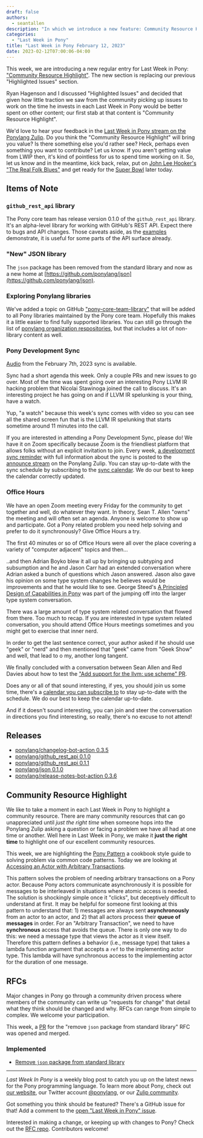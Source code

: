 ```yaml
---
draft: false
authors:
  - seantallen
description: "In which we introduce a new feature: Community Resource Highlight"
categories:
  - "Last Week in Pony"
title: "Last Week in Pony February 12, 2023"
date: 2023-02-12T07:00:06-04:00
---
```


This week, we are introducing a new regular entry for Last Week in Pony: ["Community Resource Highlight"](#community-resource-highlight). The new section is replacing our previous "Highlighted Issues" section.

Ryan Hagenson and I discussed "Highlighted Issues" and decided that given how little traction we saw from the community picking up issues to work on the time he invests in each Last Week in Pony would be better spent on other content; our first stab at that content is "Community Resource Highlight".

We'd love to hear your feedback in the [Last Week in Pony stream on the Ponylang Zulip](https://ponylang.zulipchat.com/#narrow/stream/352355-last-week-in-pony). Do you think the "Community Resource Highlight" will bring you value? Is there something else you'd rather see? Heck, perhaps even something you want to contribute? Let us know. If you aren't getting value from LWIP then, it's kind of pointless for us to spend time working on it. So, let us know and in the meantime, kick back, relax, put on [John Lee Hooker's "The Real Folk Blues"](https://www.youtube.com/watch?v=5DsIl6bJrwY&list=PL9M2VK15IQq4abOtlMkrcqBulS9PNUO-N) and get ready for the [Super Bowl](https://www.youtube.com/watch?v=sS0qhHiyrfI) later today.

<!-- more -->

## Items of Note

### `github_rest_api` library

The Pony core team has release version 0.1.0 of the `github_rest_api` library. It's an alpha-level library for working with GitHub's REST API. Expect there to bugs and API changes. Those caveats aside, as the [examples](https://github.com/ponylang/github_rest_api/tree/main/examples) demonstrate, it is useful for some parts of the API surface already.

### "New" JSON library

The `json` package has been removed from the standard library and now as a new home at [https://github.com/ponylang/json](https://github.com/ponylang/json).

### Exploring Ponylang libraries

We've added a topic on GitHub ["pony-core-team-library"](https://github.com/topics/pony-core-team-library) that will be added to all Pony libraries maintained by the Pony core team. Hopefully this makes it a little easier to find fully supported libraries. You can still go through the list of [ponylang organization respositories](https://github.com/orgs/ponylang/repositories), but that includes a lot of non-library content as well.

### Pony Development Sync

[Audio](https://sync-recordings.ponylang.io/r/2023_02_07.mp4) from the February 7th, 2023 sync is available.

Sync had a short agenda this week. Only a couple PRs and new issues to go over. Most of the time was spent going over an interesting Pony LLVM IR hacking problem that Nicolai Stawinoga joined the call to discuss. It's an interesting project he has going on and if LLVM IR spelunking is your thing, have a watch.

Yup, "a watch" because this week's sync comes with video so you can see all the shared screen fun that is the LLVM IR spelunking that starts sometime around 11 minutes into the call.

If you are interested in attending a Pony Development Sync, please do! We have it on Zoom specifically because Zoom is the friendliest platform that allows folks without an explicit invitation to join. Every week, [a development sync reminder](https://ponylang.zulipchat.com/#narrow/stream/189932-announce/topic/Sync.20Reminder) with full information about the sync is posted to the [announce stream](https://ponylang.zulipchat.com/#narrow/stream/189932-announce) on the Ponylang Zulip. You can stay up-to-date with the sync schedule by subscribing to the [sync calendar](https://calendar.google.com/calendar/ical/59jcru6f50mrpqbm7em4iclnkk%40group.calendar.google.com/public/basic.ics). We do our best to keep the calendar correctly updated.

### Office Hours

We have an open Zoom meeting every Friday for the community to get together and well, do whatever they want. In theory, Sean T. Allen "owns" the meeting and will often set an agenda. Anyone is welcome to show up and participate. Got a Pony related problem you need help solving and prefer to do it synchronously? Give Office Hours a try.

The first 40 minutes or so of Office Hours were all over the place covering a variety of "computer adjacent" topics and then...

..and then Adrian Boyko blew it all up by bringing up subtyping and subsumption and he and Jason Carr had an extended conversation where Adrian asked a bunch of questions which Jason answered. Jason also gave his opinion on some type system changes he believes would be improvements and that he would like to see. George Steed's [A Principled Design of Capabilities in Pony](https://www.ponylang.io/media/papers/a_prinicipled_design_of_capabilities_in_pony.pdf) was part of the jumping off into the larger type system conversation.

There was a large amount of type system related conversation that flowed from there. Too much to recap. If you are interested in type system related conversation, you should attend Office Hours meetings sometimes and you might get to exercise that inner nerd.

In order to get the last sentence correct, your author asked if he should use "geek" or "nerd" and then mentioned that "geek" came from "Geek Show" and well, that lead to o my, another long tangent.

We finally concluded with a conversation between Sean Allen and Red Davies about how to test the ["Add support for the llvm: use scheme" PR](https://github.com/ponylang/ponyc/pull/3924/files).

Does any or all of that sound interesting, if yes, you should join us some time, there's a [calendar you can subscribe to](https://calendar.google.com/calendar/ical/4465e68ae24131ae00461a40893f2637a2c9ac510e311a44ff78680e2f183ce3%40group.calendar.google.com/public/basic.ics) to stay up-to-date with the schedule. We do our best to keep the calendar up-to-date.

And if it doesn't sound interesting, you can join and steer the conversation in directions you find interesting, so really, there's no excuse to not attend!

## Releases

- [ponylang/changelog-bot-action 0.3.5](https://github.com/ponylang/changelog-bot-action/releases/tag/0.3.5)
- [ponylang/github_rest_api 0.1.0](https://github.com/ponylang/github_rest_api/releases/tag/0.1.0)
- [ponylang/github_rest_api 0.1.1](https://github.com/ponylang/github_rest_api/releases/tag/0.1.1)
- [ponylang/json 0.1.0](https://github.com/ponylang/json/releases/tag/0.1.0)
- [ponylang/release-notes-bot-action 0.3.6](https://github.com/ponylang/release-notes-bot-action/releases/tag/0.3.6)

## Community Resource Highlight

We like to take a moment in each Last Week in Pony to highlight a community resource. There are many community resources that can go unappreciated until _just the right time_ when someone hops into the Ponylang Zulip asking a question or facing a problem we have all had at one time or another. Well here in Last Week in Pony, we make it **just the right time** to highlight one of our excellent community resources.

This week, we are highlighting the [Pony Pattern](https://patterns.ponylang.io/) a cookbook style guide to solving problem via common code patterns. Today we are looking at [Accessing an Actor with Arbitrary Transactions](https://patterns.ponylang.io/async/access.html).

This pattern solves the problem of needing arbitrary transactions on a Pony actor. Because Pony actors communicate asynchronously it is possible for messages to be interleaved in situations where atomic access is needed. The solution is shockingly simple once it "clicks", but deceptively difficult to understand at first. It may be helpful for someone first looking at this pattern to understand that: 1) messages are always sent **asynchronously** from an actor to an actor, and 2) that all actors process their **queue of messages** in order. For an "Arbitrary Transaction", we need to have **synchronous** access that avoids the queue. There is only one way to do this: we need a message type that views the actor as it view itself. Therefore this pattern defines a behavior (i.e., message type) that takes a lambda function argument that accepts a `ref` to the implementing actor type. This lambda will have synchronous access to the implementing actor for the duration of one message.

## RFCs

Major changes in Pony go through a community driven process where members of the community can write up "requests for change" that detail what they think should be changed and why. RFCs can range from simple to complex. We welcome your participation.

This week, a [PR](https://github.com/ponylang/ponyc/pull/4323) for the "remove `json` package from standard library" RFC was opened and merged.

### Implemented

- [Remove `json` package from standard library](https://github.com/ponylang/rfcs/blob/main/text/0078-remove-json-package-from-stdlib.md)

---

_Last Week In Pony_ is a weekly blog post to catch you up on the latest news for the Pony programming language. To learn more about Pony, check out [our website](https://ponylang.io), our Twitter account [@ponylang](https://twitter.com/ponylang), or our [Zulip community](https://ponylang.zulipchat.com).

Got something you think should be featured? There's a GitHub issue for that! Add a comment to the [open "Last Week in Pony" issue](https://github.com/ponylang/ponylang.github.io/issues?q=is%3Aissue+is%3Aopen+label%3Alast-week-in-pony).

Interested in making a change, or keeping up with changes to Pony? Check out the [RFC repo](https://github.com/ponylang/rfcs). Contributors welcome!
